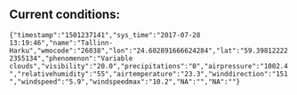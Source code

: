 ## Current conditions: 
 ``` {"timestamp":"1501237141","sys_time":"2017-07-28 13:19:46","name":"Tallinn-Harku","wmocode":"26038","lon":"24.602891666624284","lat":"59.398122222355134","phenomenon":"Variable clouds","visibility":"20.0","precipitations":"0","airpressure":"1002.4","relativehumidity":"55","airtemperature":"23.3","winddirection":"151","windspeed":"5.9","windspeedmax":"10.2","NA":"","NA":""} ```
